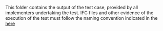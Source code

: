 This folder contains the output of the test case, provided by all implementers undertaking the test.
IFC files and other evidence of the execution of the test must follow the naming convention indicated in the [here](https://github.com/buildingSMART/IFC4.x-IF/blob/main/tests/README.md)

